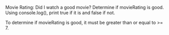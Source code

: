 Movie Rating:
Did I watch a good movie?
Determine if movieRating is good. Using console.log(), print true if it is and false if not.

To determine if movieRating is good, it must be greater than or equal to >= 7.